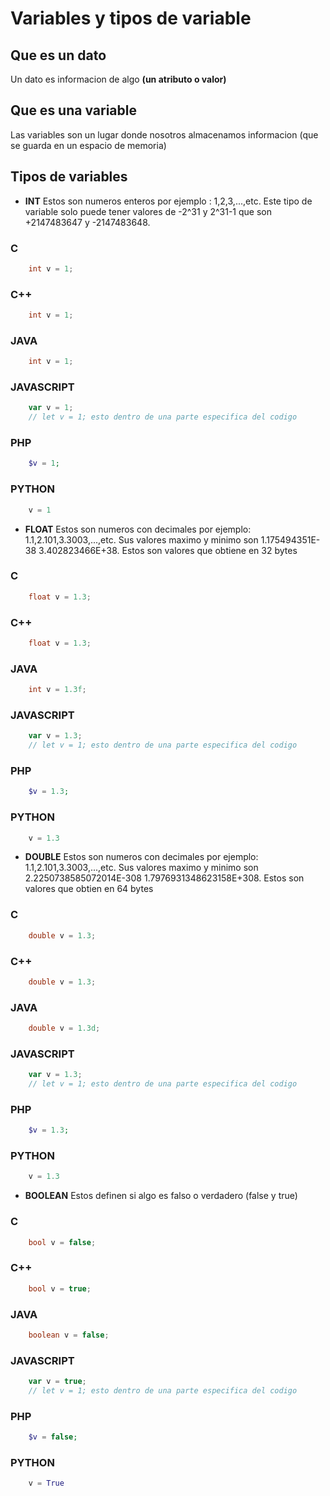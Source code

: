 # Variables y tipos de variable

## Que es un dato
Un dato es informacion de algo **(un atributo o valor)**
## Que es una variable
Las variables son un lugar donde nosotros almacenamos informacion (que se guarda en un espacio de memoria)
## Tipos de variables
- **INT** Estos son numeros enteros por ejemplo : 1,2,3,...,etc. Este tipo de variable solo puede tener valores de -2^31 y 2^31-1 que son +2147483647 y -2147483648.
### C
```C
    int v = 1;
```
### C++
```C++
    int v = 1;
```
### JAVA
```JAVA
    int v = 1;
```
### JAVASCRIPT
```javascript
    var v = 1;
    // let v = 1; esto dentro de una parte especifica del codigo
```
### PHP
```php
    $v = 1;
```
### PYTHON
```python
    v = 1
```
- **FLOAT** Estos son numeros con decimales por ejemplo: 1.1,2.101,3.3003,...,etc. Sus valores maximo y minimo son 1.175494351E-38	3.402823466E+38. Estos son valores que obtiene en 32 bytes
### C
```C
    float v = 1.3;
```
### C++
```C++
    float v = 1.3;
```
### JAVA
```JAVA
    int v = 1.3f;
```
### JAVASCRIPT
```javascript
    var v = 1.3;
    // let v = 1; esto dentro de una parte especifica del codigo
```
### PHP
```php
    $v = 1.3;
```
### PYTHON
```python
    v = 1.3
```
- **DOUBLE** Estos son numeros con decimales por ejemplo: 1.1,2.101,3.3003,...,etc. Sus valores maximo y minimo son 2.2250738585072014E-308	1.7976931348623158E+308. Estos son valores que obtien en 64 bytes
### C
```C
    double v = 1.3;
```
### C++
```C++
    double v = 1.3;
```
### JAVA
```JAVA
    double v = 1.3d;
```
### JAVASCRIPT
```javascript
    var v = 1.3;
    // let v = 1; esto dentro de una parte especifica del codigo
```
### PHP
```php
    $v = 1.3;
```
### PYTHON
```python
    v = 1.3
```
- **BOOLEAN** Estos definen si algo es falso o verdadero (false y true)
### C
```C
    bool v = false;
```
### C++
```C++
    bool v = true;
```
### JAVA
```JAVA
    boolean v = false;
```
### JAVASCRIPT
```javascript
    var v = true;
    // let v = 1; esto dentro de una parte especifica del codigo
```
### PHP
```php
    $v = false;
```
### PYTHON
```python
    v = True
```